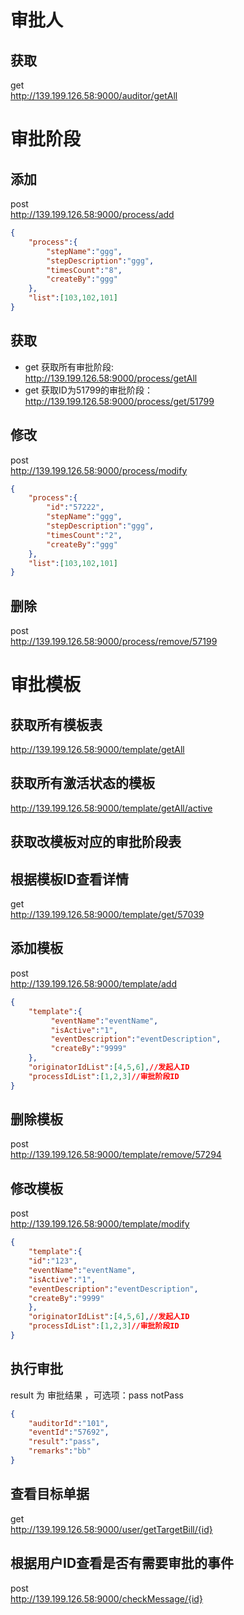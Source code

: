 # 审批人
## 获取
get  
<http://139.199.126.58:9000/auditor/getAll>
# 审批阶段
## 添加
post  
<http://139.199.126.58:9000/process/add>
```json
{
    "process":{
    	"stepName":"ggg",
    	"stepDescription":"ggg",
    	"timesCount":"8",
    	"createBy":"ggg"
    },
    "list":[103,102,101]
}
```

## 获取
- get 获取所有审批阶段:  
<http://139.199.126.58:9000/process/getAll>
- get 获取ID为51799的审批阶段：  
<http://139.199.126.58:9000/process/get/51799>

## 修改
post  
<http://139.199.126.58:9000/process/modify>  
```json
{
    "process":{
    	"id":"57222",
    	"stepName":"ggg",
    	"stepDescription":"ggg",
    	"timesCount":"2",
    	"createBy":"ggg"
    },
    "list":[103,102,101]
}
```

## 删除
post  
<http://139.199.126.58:9000/process/remove/57199>

# 审批模板

## 获取所有模板表
<http://139.199.126.58:9000/template/getAll> 

## 获取所有激活状态的模板
<http://139.199.126.58:9000/template/getAll/active>

## 获取改模板对应的审批阶段表

## 根据模板ID查看详情
get  
<http://139.199.126.58:9000/template/get/57039>

## 添加模板
post  
<http://139.199.126.58:9000/template/add>
```json
{
    "template":{
    	 "eventName":"eventName",
    	 "isActive":"1",
		 "eventDescription":"eventDescription",
		 "createBy":"9999"
    },
    "originatorIdList":[4,5,6],//发起人ID
    "processIdList":[1,2,3]//审批阶段ID
}
```

## 删除模板
post  
<http://139.199.126.58:9000/template/remove/57294>

## 修改模板
post  
<http://139.199.126.58:9000/template/modify>
```json
{
    "template":{
    "id":"123",
    "eventName":"eventName",
    "isActive":"1",
	"eventDescription":"eventDescription",
	"createBy":"9999"
    },
    "originatorIdList":[4,5,6],//发起人ID
    "processIdList":[1,2,3]//审批阶段ID
}
```

## 执行审批
result 为 审批结果 ，可选项：pass  notPass 
```json
{
	"auditorId":"101",
	"eventId":"57692",
	"result":"pass",
	"remarks":"bb"
}
```

## 查看目标单据
get  
<http://139.199.126.58:9000/user/getTargetBill/{id}>


## 根据用户ID查看是否有需要审批的事件
post  
<http://139.199.126.58:9000/checkMessage/{id}>